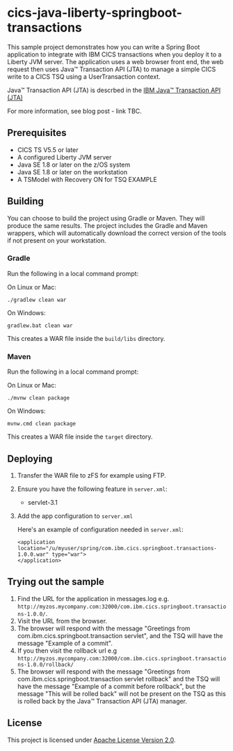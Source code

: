 # cics-java-liberty-springboot-transactions

This sample project demonstrates how you can write a Spring Boot application to integrate with IBM CICS transactions when you deploy it to a Liberty JVM server.  The application uses a web browser front end, the web request then uses Java™ Transaction API (JTA) to manage a simple CICS write to a CICS TSQ using a UserTransaction context.

Java™ Transaction API (JTA) is descrbed in the [IBM Java™ Transaction API (JTA)](https://www.ibm.com/support/knowledgecenter/en/SSGMCP_5.4.0/applications/developing/java/dfhpj2_jta.html)

For more information, see blog post - link TBC.

## Prerequisites

  - CICS TS V5.5 or later
  - A configured Liberty JVM server 
  - Java SE 1.8 or later on the z/OS system
  - Java SE 1.8 or later on the workstation
  - A TSModel with Recovery ON for TSQ EXAMPLE

## Building 

You can choose to build the project using Gradle or Maven. They will produce the same results.  The project includes the Gradle and Maven wrappers, which will automatically download the correct version of the tools if not present on your workstation.

### Gradle

Run the following in a local command prompt:

On Linux or Mac:
```shell
./gradlew clean war
```

On Windows:
```shell
gradlew.bat clean war
```

This creates a WAR file inside the `build/libs` directory.

### Maven

Run the following in a local command prompt:

On Linux or Mac:
```shell
./mvnw clean package
```

On Windows:
```shell
mvnw.cmd clean package
```

This creates a WAR file inside the `target` directory.

## Deploying

1. Transfer the WAR file to zFS for example using FTP. 

2. Ensure you have the following feature in `server.xml`:

    - servlet-3.1
    
3. Add the app configuration to `server.xml`

    Here's an example of configuration needed in `server.xml`:

    ```
    <application location="/u/myuser/spring/com.ibm.cics.springboot.transactions-1.0.0.war" type="war">
    </application> 
    ```

    
## Trying out the sample

1. Find the URL for the application in messages.log e.g. `http://myzos.mycompany.com:32000/com.ibm.cics.springboot.transactions-1.0.0/`. 
2. Visit the URL from the browser.
3. The browser will respond with the message "Greetings from com.ibm.cics.springboot.transaction servlet", and the TSQ will have the message "Example of a commit".
4. If you then visit the rollback url e.g `http://myzos.mycompany.com:32000/com.ibm.cics.springboot.transactions-1.0.0/rollback/`
5. The browser will respond with the message "Greetings from com.ibm.cics.springboot.transaction servlet rollback" and the TSQ will have the message "Example of a commit before rollback", but the message "This will be rolled back" will not be present on the TSQ as this is rolled back by the Java™ Transaction API (JTA) manager.

## License
This project is licensed under [Apache License Version 2.0](LICENSE). 

